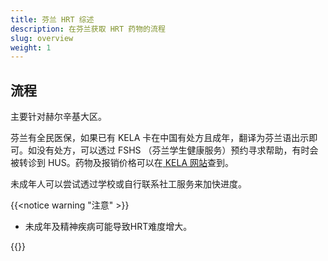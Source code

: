```yaml
---
title: 芬兰 HRT 综述
description: 在芬兰获取 HRT 药物的流程
slug: overview
weight: 1
---
```


##  流程

主要针对赫尔辛基大区。

芬兰有全民医保，如果已有 KELA 卡在中国有处方且成年，翻译为芬兰语出示即可。如没有处方，可以透过 FSHS （芬兰学生健康服务）预约寻求帮助，有时会被转诊到 HUS。药物及报销价格可以在[ KELA 网站](https://asiointi.kela.fi/laakekys_app/LaakekysApplication?kieli=en)查到。

未成年人可以尝试透过学校或自行联系社工服务来加快进度。

{{<notice warning "注意" >}}

- 未成年及精神疾病可能导致HRT难度增大。

{{</notice>}}